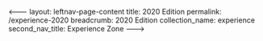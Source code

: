 <---
layout: leftnav-page-content
title: 2020 Edition
permalink: /experience-2020
breadcrumb: 2020 Edition
collection_name: experience
second_nav_title: Experience Zone
--->
